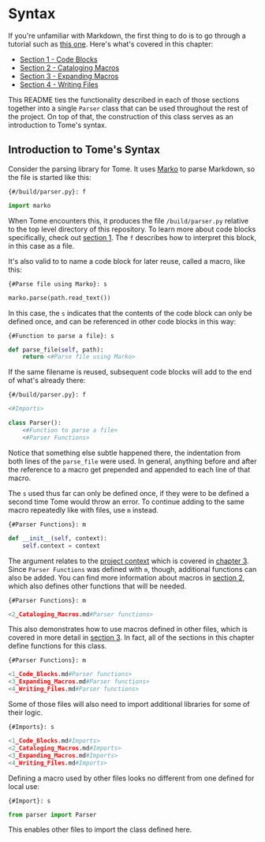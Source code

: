 # Syntax

If you're unfamiliar with Markdown, the first thing to do is to go through a tutorial such as [this one](https://www.markdownguide.org/). Here's what's covered in this chapter:

* [Section 1 - Code Blocks](1_Code_Blocks.md)
* [Section 2 - Cataloging Macros](2_Cataloging_Macros.md)
* [Section 3 - Expanding Macros](3_Expanding_Macros.md)
* [Section 4 - Writing Files](4_Writing_Files.md)

This README ties the functionality described in each of those sections together into a single `Parser` class that can be used throughout the rest of the project. On top of that, the construction of this class serves as an introduction to Tome's syntax.

## Introduction to Tome's Syntax

Consider the parsing library for Tome. It uses [Marko](https://marko-py.readthedocs.io/en/latest/) to parse Markdown, so the file is started like this:

`{#/build/parser.py}: f`
```python
import marko
```

When Tome encounters this, it produces the file `/build/parser.py` relative to the top level directory of this repository. To learn more about code blocks specifically, check out [section 1](1_Code_Blocks.md). The `f` describes how to interpret this block, in this case as a file.

It's also valid to to name a code block for later reuse, called a macro, like this:

`{#Parse file using Marko}: s`
```python
marko.parse(path.read_text())
```

In this case, the `s` indicates that the contents of the code block can only be defined once, and can be referenced in other code blocks in this way:

`{#Function to parse a file}: s`
```python
def parse_file(self, path):
    return <#Parse file using Marko>
```

If the same filename is reused, subsequent code blocks will add to the end of what's already there:

`{#/build/parser.py}: f`
```python
<#Imports>

class Parser():
    <#Function to parse a file>
    <#Parser Functions>
```

Notice that something else subtle happened there, the indentation from both lines of the `parse_file` were used. In general, anything before and after the reference to a macro get prepended and appended to each line of that macro.

The `s` used thus far can only be defined once, if they were to be defined a second time Tome would throw an error. To continue adding to the same macro repeatedly like with files, use `m` instead.

`{#Parser Functions}: m`
```python
def __init__(self, context):
    self.context = context
```

The argument relates to the [project context](/3_Project_Structure/1_Context.md) which is covered in [chapter 3](/3_Project_Structure/README.md). Since `Parser Functions` was defined with `m`, though, additional functions can also be added. You can find more information about macros in [section 2](2_Cataloging_Macros.md), which also defines other functions that will be needed.

`{#Parser Functions}: m`
```python
<2_Cataloging_Macros.md#Parser functions>
```

This also demonstrates how to use macros defined in other files, which is covered in more detail in [section 3](3_Expanding_Macros.md). In fact, all of the sections in this chapter define functions for this class.

`{#Parser Functions}: m`
```python
<1_Code_Blocks.md#Parser functions>
<3_Expanding_Macros.md#Parser functions>
<4_Writing_Files.md#Parser functions>
```

Some of those files will also need to import additional libraries for some of their logic.

`{#Imports}: s`
```python
<1_Code_Blocks.md#Imports>
<2_Cataloging_Macros.md#Imports>
<3_Expanding_Macros.md#Imports>
<4_Writing_Files.md#Imports>
```

Defining a macro used by other files looks no different from one defined for local use:

`{#Import}: s`
```python
from parser import Parser
```

This enables other files to import the class defined here.
